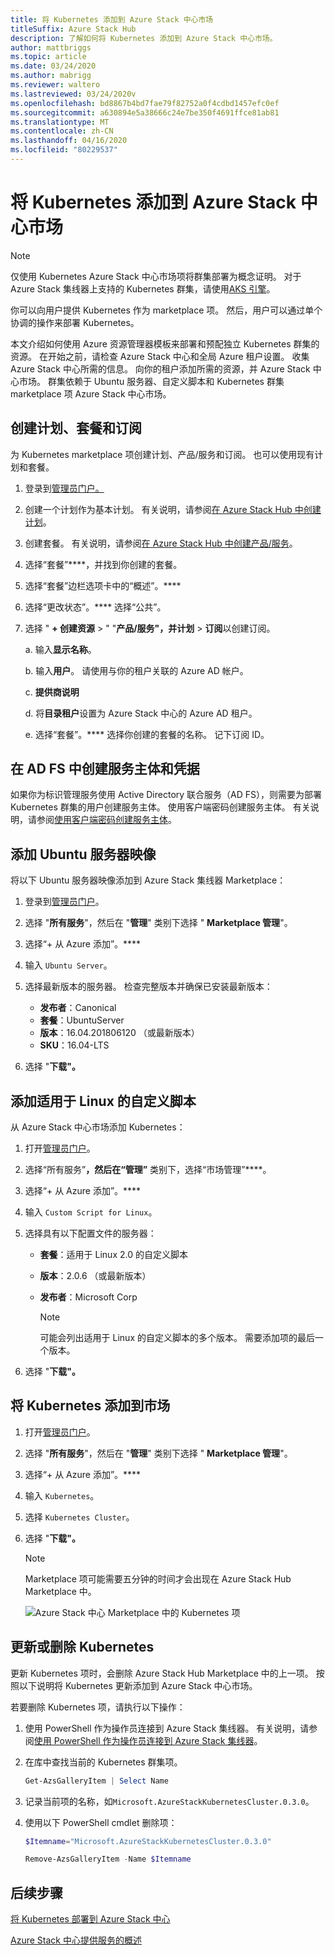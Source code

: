 ```yaml
---
title: 将 Kubernetes 添加到 Azure Stack 中心市场
titleSuffix: Azure Stack Hub
description: 了解如何将 Kubernetes 添加到 Azure Stack 中心市场。
author: mattbriggs
ms.topic: article
ms.date: 03/24/2020
ms.author: mabrigg
ms.reviewer: waltero
ms.lastreviewed: 03/24/2020v
ms.openlocfilehash: bd8867b4bd7fae79f82752a0f4cdbd1457efc0ef
ms.sourcegitcommit: a630894e5a38666c24e7be350f4691ffce81ab81
ms.translationtype: MT
ms.contentlocale: zh-CN
ms.lasthandoff: 04/16/2020
ms.locfileid: "80229537"
---
```

# <a name="add-kubernetes-to-azure-stack-hub-marketplace"></a>将 Kubernetes 添加到 Azure Stack 中心市场

> [!note]  
> 仅使用 Kubernetes Azure Stack 中心市场项将群集部署为概念证明。 对于 Azure Stack 集线器上支持的 Kubernetes 群集，请使用[AKS 引擎](azure-stack-aks-engine.md)。

你可以向用户提供 Kubernetes 作为 marketplace 项。 然后，用户可以通过单个协调的操作来部署 Kubernetes。

本文介绍如何使用 Azure 资源管理器模板来部署和预配独立 Kubernetes 群集的资源。 在开始之前，请检查 Azure Stack 中心和全局 Azure 租户设置。 收集 Azure Stack 中心所需的信息。 向你的租户添加所需的资源，并 Azure Stack 中心市场。 群集依赖于 Ubuntu 服务器、自定义脚本和 Kubernetes 群集 marketplace 项 Azure Stack 中心市场。

## <a name="create-a-plan-an-offer-and-a-subscription"></a>创建计划、套餐和订阅

为 Kubernetes marketplace 项创建计划、产品/服务和订阅。 也可以使用现有计划和套餐。

1. 登录到[管理员门户。](https://adminportal.local.azurestack.external)

1. 创建一个计划作为基本计划。 有关说明，请参阅[在 Azure Stack Hub 中创建计划](azure-stack-create-plan.md)。

1. 创建套餐。 有关说明，请参阅[在 Azure Stack Hub 中创建产品/服务](azure-stack-create-offer.md)。

1. 选择“套餐”****，并找到你创建的套餐。

1. 选择“套餐”边栏选项卡中的“概述”。****

1. 选择“更改状态”。**** 选择“公共”。 

1. 选择 " **+ 创建资源** > " "**产品/服务"，并计划** > **订阅**以创建订阅。

    a. 输入**显示名称**。

    b. 输入**用户**。 请使用与你的租户关联的 Azure AD 帐户。

    c. **提供商说明**

    d. 将**目录租户**设置为 Azure Stack 中心的 Azure AD 租户。 

    e. 选择“套餐”。**** 选择你创建的套餐的名称。 记下订阅 ID。

## <a name="create-a-service-principal-and-credentials-in-ad-fs"></a>在 AD FS 中创建服务主体和凭据

如果你为标识管理服务使用 Active Directory 联合服务（AD FS），则需要为部署 Kubernetes 群集的用户创建服务主体。 使用客户端密码创建服务主体。 有关说明，请参阅[使用客户端密码创建服务主体](azure-stack-create-service-principals.md#create-a-service-principal-that-uses-client-secret-credentials)。

## <a name="add-an-ubuntu-server-image"></a>添加 Ubuntu 服务器映像

将以下 Ubuntu 服务器映像添加到 Azure Stack 集线器 Marketplace：

1. 登录到[管理员门户](https://adminportal.local.azurestack.external)。

1. 选择 "**所有服务**"，然后在 "**管理**" 类别下选择 " **Marketplace 管理**"。

1. 选择“+ 从 Azure 添加”。****

1. 输入 `Ubuntu Server`。

1. 选择最新版本的服务器。 检查完整版本并确保已安装最新版本：
    - **发布者**：Canonical
    - **套餐**：UbuntuServer
    - **版本**：16.04.201806120 （或最新版本）
    - **SKU**：16.04-LTS

1. 选择 "**下载"。**

## <a name="add-a-custom-script-for-linux"></a>添加适用于 Linux 的自定义脚本

从 Azure Stack 中心市场添加 Kubernetes：

1. 打开[管理员门户](https://adminportal.local.azurestack.external)。

1. 选择“所有服务”****，然后在“管理”**** 类别下，选择“市场管理”****。

1. 选择“+ 从 Azure 添加”。****

1. 输入 `Custom Script for Linux`。

1. 选择具有以下配置文件的服务器：
   - **套餐**：适用于 Linux 2.0 的自定义脚本
   - **版本**：2.0.6 （或最新版本）
   - **发布者**：Microsoft Corp

     > [!Note]  
     > 可能会列出适用于 Linux 的自定义脚本的多个版本。 需要添加项的最后一个版本。

1. 选择 "**下载"。**

## <a name="add-kubernetes-to-the-marketplace"></a>将 Kubernetes 添加到市场

1. 打开[管理员门户](https://adminportal.local.azurestack.external)。

1. 选择 "**所有服务**"，然后在 "**管理**" 类别下选择 " **Marketplace 管理**"。

1. 选择“+ 从 Azure 添加”。****

1. 输入 `Kubernetes`。

1. 选择 `Kubernetes Cluster`。

1. 选择 "**下载"。**

    > [!note]  
    > Marketplace 项可能需要五分钟的时间才会出现在 Azure Stack Hub Marketplace 中。

    ![Azure Stack 中心 Marketplace 中的 Kubernetes 项](../user/media/azure-stack-solution-template-kubernetes-deploy/marketplaceitem.png)

## <a name="update-or-remove-the-kubernetes"></a>更新或删除 Kubernetes

更新 Kubernetes 项时，会删除 Azure Stack Hub Marketplace 中的上一项。 按照以下说明将 Kubernetes 更新添加到 Azure Stack 中心市场。

若要删除 Kubernetes 项，请执行以下操作：

1. 使用 PowerShell 作为操作员连接到 Azure Stack 集线器。 有关说明，请参阅[使用 PowerShell 作为操作员连接到 Azure Stack 集线器](azure-stack-powershell-configure-admin.md)。

2. 在库中查找当前的 Kubernetes 群集项。

    ```powershell  
    Get-AzsGalleryItem | Select Name
    ```
    
3. 记录当前项的名称，如`Microsoft.AzureStackKubernetesCluster.0.3.0`。

4. 使用以下 PowerShell cmdlet 删除项：

    ```powershell  
    $Itemname="Microsoft.AzureStackKubernetesCluster.0.3.0"

    Remove-AzsGalleryItem -Name $Itemname
    ```

## <a name="next-steps"></a>后续步骤

[将 Kubernetes 部署到 Azure Stack 中心](../user/azure-stack-solution-template-kubernetes-deploy.md)

[Azure Stack 中心提供服务的概述](service-plan-offer-subscription-overview.md)
